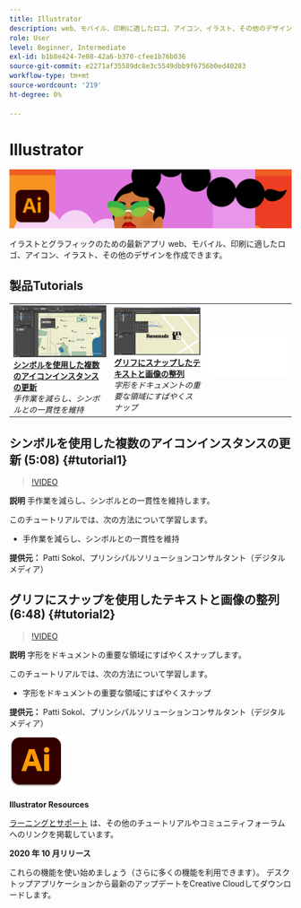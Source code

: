 ```yaml
---
title: Illustrator
description: web、モバイル、印刷に適したロゴ、アイコン、イラスト、その他のデザインを作成できます
role: User
level: Beginner, Intermediate
exl-id: b1b8e424-7e08-42a6-b370-cfee1b76b036
source-git-commit: e2271af35589dc8e3c5549dbb9f6756b0ed40283
workflow-type: tm+mt
source-wordcount: '219'
ht-degree: 0%

---
```


# Illustrator

![チュートリアルヒーロー画像](../assets/Illustrator.jpg)

イラストとグラフィックのための最新アプリ web、モバイル、印刷に適したロゴ、アイコン、イラスト、その他のデザインを作成できます。

## 製品Tutorials

<table style="table-layout:fixed">
<tr>
 <td>
   <a href="illustrator.md#tutorial1">
      <img alt="シンボルを使用した複数のアイコンインスタンスの更新" src="../assets/Illustrator_symbols_sokol_thumbnail.jpg" />
   </a>
    <div>
   <a href="illustrator.md#tutorial1"><strong>シンボルを使用した複数のアイコンインスタンスの更新</strong></a>
    </div>
    <em>手作業を減らし、シンボルとの一貫性を維持</em>
    <br>
  </td>
  <td>
    <a href="illustrator.md#tutorial2">
        <img alt="グリフにスナップしたテキストと画像の整列" src="../assets/illustrator_glyphAlign_sokol_thumbnail.jpg" />
    </a>
    <div>
    <a href="illustrator.md#tutorial2"><strong>グリフにスナップしたテキストと画像の整列</strong></a>
    </div>
    <em>字形をドキュメントの重要な領域にすばやくスナップ</em>
    <br>
  </td>
  <td>
    <img alt="スペーサー" src="../assets/Whitespacer.png" />
    <div>
    <br>
  </td>
</tr>
</table>

## シンボルを使用した複数のアイコンインスタンスの更新 (5:08) {#tutorial1}

>[!VIDEO](https://video.tv.adobe.com/v/326816?hidetitle=true)

**説明**
手作業を減らし、シンボルとの一貫性を維持します。

このチュートリアルでは、次の方法について学習します。
* 手作業を減らし、シンボルとの一貫性を維持

**提供元：**
Patti Sokol、プリンシパルソリューションコンサルタント（デジタルメディア）

## グリフにスナップを使用したテキストと画像の整列 (6:48) {#tutorial2}

>[!VIDEO](https://video.tv.adobe.com/v/326817?hidetitle=true)

**説明**
字形をドキュメントの重要な領域にすばやくスナップします。

このチュートリアルでは、次の方法について学習します。
* 字形をドキュメントの重要な領域にすばやくスナップ

**提供元：**
Patti Sokol、プリンシパルソリューションコンサルタント（デジタルメディア）

![Illustratorロゴ](../assets/ai_appicon_96.png)

**Illustrator Resources**

[ラーニングとサポート](https://helpx.adobe.com/support/illustrator.html) は、その他のチュートリアルやコミュニティフォーラムへのリンクを掲載しています。

**2020 年 10 月リリース**

これらの機能を使い始めましょう（さらに多くの機能を利用できます）。 デスクトップアプリケーションから最新のアップデートをCreative Cloudしてダウンロードします。

